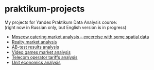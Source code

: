 # praktikum-projects
My projects for Yandex Praktikum Data Analysis course:<br>
(right now in Russian only, but English version is in progress)

- [Moscow catering market analysis – excercise with some spatial data](https://github.com/nicolayoguy/praktikum-projects/blob/main/city_cafe/mos_catering_server.ipynb)
- [Realty market analysis](https://github.com/nicolayoguy/praktikum-projects/blob/main/real_estate/spb_realty_project.ipynb)
- [AB-test results analysis](https://github.com/nicolayoguy/praktikum-projects/blob/main/ab_test/ab_test.ipynb)
- [Video games market analysis](https://github.com/nicolayoguy/praktikum-projects/blob/main/video_games/games.ipynb)
- [Telecom operator tariffs analysis](https://github.com/nicolayoguy/praktikum-projects/blob/main/telecom_tariff/telecom_tariff_project.ipynb)
- [Unit economics analysis](https://github.com/nicolayoguy/praktikum-projects/blob/main/bi_project/bi_project_git_ver.ipynb)
